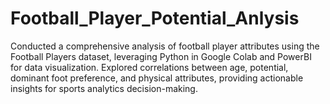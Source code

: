 # Football_Player_Potential_Anlysis
Conducted a comprehensive analysis of football player attributes using the Football Players dataset, leveraging Python in Google Colab and PowerBI for data visualization. Explored correlations between age, potential, dominant foot preference, and physical attributes, providing actionable insights for sports analytics decision-making.
